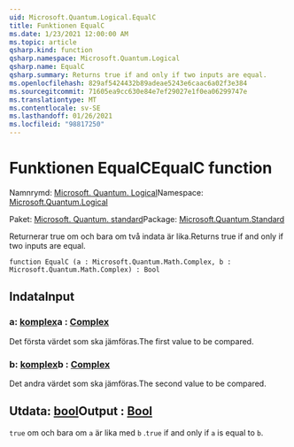 ```yaml
---
uid: Microsoft.Quantum.Logical.EqualC
title: Funktionen EqualC
ms.date: 1/23/2021 12:00:00 AM
ms.topic: article
qsharp.kind: function
qsharp.namespace: Microsoft.Quantum.Logical
qsharp.name: EqualC
qsharp.summary: Returns true if and only if two inputs are equal.
ms.openlocfilehash: 829af5424432b89adeae5243e6caac6a02f3e384
ms.sourcegitcommit: 71605ea9cc630e84e7ef29027e1f0ea06299747e
ms.translationtype: MT
ms.contentlocale: sv-SE
ms.lasthandoff: 01/26/2021
ms.locfileid: "98817250"
---
```

# <a name="equalc-function"></a><span data-ttu-id="9b045-102">Funktionen EqualC</span><span class="sxs-lookup"><span data-stu-id="9b045-102">EqualC function</span></span>

<span data-ttu-id="9b045-103">Namnrymd: [Microsoft. Quantum. Logical](xref:Microsoft.Quantum.Logical)</span><span class="sxs-lookup"><span data-stu-id="9b045-103">Namespace: [Microsoft.Quantum.Logical](xref:Microsoft.Quantum.Logical)</span></span>

<span data-ttu-id="9b045-104">Paket: [Microsoft. Quantum. standard](https://nuget.org/packages/Microsoft.Quantum.Standard)</span><span class="sxs-lookup"><span data-stu-id="9b045-104">Package: [Microsoft.Quantum.Standard](https://nuget.org/packages/Microsoft.Quantum.Standard)</span></span>


<span data-ttu-id="9b045-105">Returnerar true om och bara om två indata är lika.</span><span class="sxs-lookup"><span data-stu-id="9b045-105">Returns true if and only if two inputs are equal.</span></span>

```qsharp
function EqualC (a : Microsoft.Quantum.Math.Complex, b : Microsoft.Quantum.Math.Complex) : Bool
```


## <a name="input"></a><span data-ttu-id="9b045-106">Indata</span><span class="sxs-lookup"><span data-stu-id="9b045-106">Input</span></span>

### <a name="a--complex"></a><span data-ttu-id="9b045-107">a: [komplex](xref:Microsoft.Quantum.Math.Complex)</span><span class="sxs-lookup"><span data-stu-id="9b045-107">a : [Complex](xref:Microsoft.Quantum.Math.Complex)</span></span>

<span data-ttu-id="9b045-108">Det första värdet som ska jämföras.</span><span class="sxs-lookup"><span data-stu-id="9b045-108">The first value to be compared.</span></span>


### <a name="b--complex"></a><span data-ttu-id="9b045-109">b: [komplex](xref:Microsoft.Quantum.Math.Complex)</span><span class="sxs-lookup"><span data-stu-id="9b045-109">b : [Complex](xref:Microsoft.Quantum.Math.Complex)</span></span>

<span data-ttu-id="9b045-110">Det andra värdet som ska jämföras.</span><span class="sxs-lookup"><span data-stu-id="9b045-110">The second value to be compared.</span></span>



## <a name="output--bool"></a><span data-ttu-id="9b045-111">Utdata: [bool](xref:microsoft.quantum.lang-ref.bool)</span><span class="sxs-lookup"><span data-stu-id="9b045-111">Output : [Bool](xref:microsoft.quantum.lang-ref.bool)</span></span>

<span data-ttu-id="9b045-112">`true` om och bara om `a` är lika med `b` .</span><span class="sxs-lookup"><span data-stu-id="9b045-112">`true` if and only if `a` is equal to `b`.</span></span>